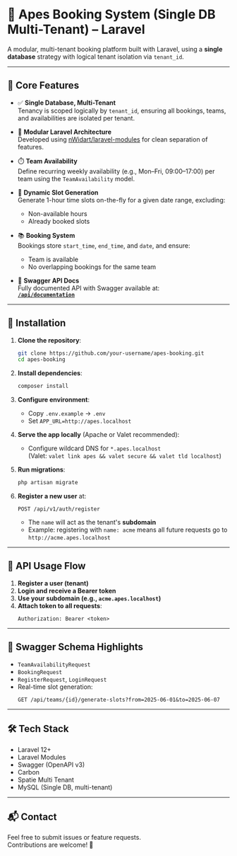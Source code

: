 
# 🐒 Apes Booking System (Single DB Multi-Tenant) – Laravel

A modular, multi-tenant booking platform built with Laravel, using a **single database** strategy with logical tenant isolation via `tenant_id`.

---

## 🧩 Core Features

- ✅ **Single Database, Multi-Tenant**  
  Tenancy is scoped logically by `tenant_id`, ensuring all bookings, teams, and availabilities are isolated per tenant.

- 🧱 **Modular Laravel Architecture**  
  Developed using [nWidart/laravel-modules](https://github.com/nWidart/laravel-modules) for clean separation of features.

- ⏱️ **Team Availability**  
  Define recurring weekly availability (e.g., Mon–Fri, 09:00–17:00) per team using the `TeamAvailability` model.

- 📆 **Dynamic Slot Generation**  
  Generate 1-hour time slots on-the-fly for a given date range, excluding:
  - Non-available hours
  - Already booked slots

- 📚 **Booking System**  
  Bookings store `start_time`, `end_time`, and `date`, and ensure:
  - Team is available
  - No overlapping bookings for the same team

- 📖 **Swagger API Docs**  
  Fully documented API with Swagger available at:  
  **[`/api/documentation`](http://apes.localhost/api/documentation)**

---

## 🚀 Installation

1. **Clone the repository**:
   ```bash
   git clone https://github.com/your-username/apes-booking.git
   cd apes-booking
   ```

2. **Install dependencies**:
   ```bash
   composer install
   ```

3. **Configure environment**:
   - Copy `.env.example` → `.env`
   - Set `APP_URL=http://apes.localhost`

4. **Serve the app locally** (Apache or Valet recommended):
   - Configure wildcard DNS for `*.apes.localhost`  
     (Valet: `valet link apes && valet secure && valet tld localhost`)

5. **Run migrations**:
   ```bash
   php artisan migrate
   ```

6. **Register a new user** at:
   ```
   POST /api/v1/auth/register
   ```
   - The `name` will act as the tenant's **subdomain**
   - Example: registering with `name: acme` means all future requests go to `http://acme.apes.localhost`

---

## 🧪 API Usage Flow

1. **Register a user (tenant)**
2. **Login and receive a Bearer token**
3. **Use your subdomain (e.g., `acme.apes.localhost`)**
4. **Attach token to all requests**:
   ```
   Authorization: Bearer <token>
   ```

---

## 📁 Swagger Schema Highlights

- `TeamAvailabilityRequest`
- `BookingRequest`
- `RegisterRequest`, `LoginRequest`
- Real-time slot generation:  
  ```
  GET /api/teams/{id}/generate-slots?from=2025-06-01&to=2025-06-07
  ```

---

## 🛠 Tech Stack

- Laravel 12+
- Laravel Modules
- Swagger (OpenAPI v3)
- Carbon
- Spatie Multi Tenant
- MySQL (Single DB, multi-tenant)

---

## 📬 Contact

Feel free to submit issues or feature requests.  
Contributions are welcome! 🍌
